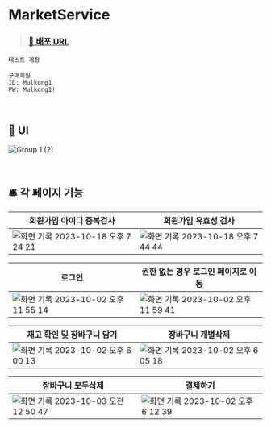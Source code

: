 # MarketService


> ### [🚀 배포 URL](https://d1aj463p8fjhgr.cloudfront.net/)



```
테스트 계정

구매회원
ID: Mulkong1
PW: Mulkong1!
```
<br/>

## 🎨 UI

![Group 1 (2)](https://github.com/hmkimm/OpenMarket/assets/124167002/fec84317-07be-4c43-ac49-5b8d6369f125)

<br/>

## 🛎️ 각 페이지 기능

|회원가입 아이디 중복검사|회원가입 유효성 검사|
|---|---|
|![화면 기록 2023-10-18 오후 7 24 21](https://github.com/hmkimm/OpenMarket/assets/124167002/8397db65-7d6b-40b9-ae5f-b6dd7ae11eef)|![화면 기록 2023-10-18 오후 7 44 44](https://github.com/hmkimm/OpenMarket/assets/124167002/d6703b3d-1bbc-4a58-987f-e1ac9b1a08a8)|


|로그인|권한 없는 경우 로그인 페이지로 이동|
|---|---|
|![화면 기록 2023-10-02 오후 11 55 14](https://github.com/hmkimm/OpenMarket/assets/124167002/2794c244-3638-4e91-aa5a-557cfaf37253)|![화면 기록 2023-10-02 오후 11 59 41](https://github.com/hmkimm/OpenMarket/assets/124167002/9e405ad6-1420-44e7-b8e1-03547360e345)|

|재고 확인 및 장바구니 담기|장바구니 개별삭제|
|---|---|
|![화면 기록 2023-10-02 오후 6 00 13](https://github.com/hmkimm/OpenMarket/assets/124167002/a81b0e65-37fc-4c7c-9c2a-162cd69c1727)|![화면 기록 2023-10-02 오후 6 05 18](https://github.com/hmkimm/OpenMarket/assets/124167002/0afa50bf-0396-41ab-bea2-ebf6d4827180)|

|장바구니 모두삭제|결제하기|
|---|---|
|![화면 기록 2023-10-03 오전 12 50 47](https://github.com/hmkimm/OpenMarket/assets/124167002/1c5cf62f-866f-41af-a2b4-730e1f813274)|![화면 기록 2023-10-02 오후 6 12 39](https://github.com/hmkimm/OpenMarket/assets/124167002/684f1411-f833-4f5f-a31c-88ecdf6e4158)|






